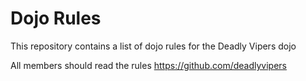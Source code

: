 Dojo Rules
==========

This repository contains a list of dojo rules for the Deadly Vipers dojo

All members should read the rules https://github.com/deadlyvipers
 
